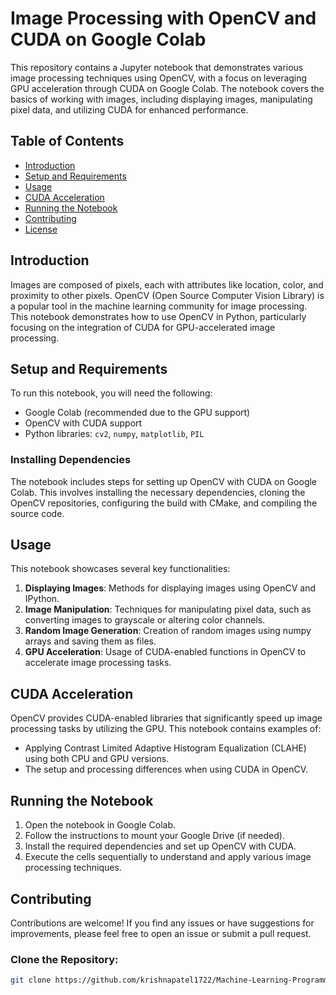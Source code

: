 # Image Processing with OpenCV and CUDA on Google Colab

This repository contains a Jupyter notebook that demonstrates various image processing techniques using OpenCV, with a focus on leveraging GPU acceleration through CUDA on Google Colab. The notebook covers the basics of working with images, including displaying images, manipulating pixel data, and utilizing CUDA for enhanced performance.

## Table of Contents
- [Introduction](#introduction)
- [Setup and Requirements](#setup-and-requirements)
- [Usage](#usage)
- [CUDA Acceleration](#cuda-acceleration)
- [Running the Notebook](#running-the-notebook)
- [Contributing](#contributing)
- [License](#license)

## Introduction
Images are composed of pixels, each with attributes like location, color, and proximity to other pixels. OpenCV (Open Source Computer Vision Library) is a popular tool in the machine learning community for image processing. This notebook demonstrates how to use OpenCV in Python, particularly focusing on the integration of CUDA for GPU-accelerated image processing.

## Setup and Requirements
To run this notebook, you will need the following:
- Google Colab (recommended due to the GPU support)
- OpenCV with CUDA support
- Python libraries: `cv2`, `numpy`, `matplotlib`, `PIL`

### Installing Dependencies
The notebook includes steps for setting up OpenCV with CUDA on Google Colab. This involves installing the necessary dependencies, cloning the OpenCV repositories, configuring the build with CMake, and compiling the source code.

## Usage
This notebook showcases several key functionalities:
1. **Displaying Images**: Methods for displaying images using OpenCV and IPython.
2. **Image Manipulation**: Techniques for manipulating pixel data, such as converting images to grayscale or altering color channels.
3. **Random Image Generation**: Creation of random images using numpy arrays and saving them as files.
4. **GPU Acceleration**: Usage of CUDA-enabled functions in OpenCV to accelerate image processing tasks.

## CUDA Acceleration
OpenCV provides CUDA-enabled libraries that significantly speed up image processing tasks by utilizing the GPU. This notebook contains examples of:
- Applying Contrast Limited Adaptive Histogram Equalization (CLAHE) using both CPU and GPU versions.
- The setup and processing differences when using CUDA in OpenCV.

## Running the Notebook
1. Open the notebook in Google Colab.
2. Follow the instructions to mount your Google Drive (if needed).
3. Install the required dependencies and set up OpenCV with CUDA.
4. Execute the cells sequentially to understand and apply various image processing techniques.

## Contributing
Contributions are welcome! If you find any issues or have suggestions for improvements, please feel free to open an issue or submit a pull request.

### **Clone the Repository:**
   ```bash
   git clone https://github.com/krishnapatel1722/Machine-Learning-Programming.git
